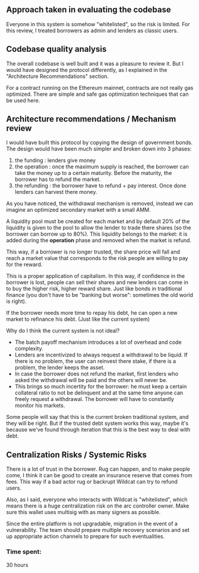 ## Approach taken in evaluating the codebase

Everyone in this system is somehow "whitelisted", so the risk is limited. For this review, I treated borrowers as admin and lenders as classic users.

## Codebase quality analysis

The overall codebase is well built and it was a pleasure to review it. But I would have designed the protocol differently, as I explained in the "Architecture Recommendations" section.

For a contract running on the Ethereum mainnet, contracts are not really gas optimized. There are simple and safe gas optimization techniques that can be used here.

## Architecture recommendations / Mechanism review

I would have built this protocol by copying the design of government bonds. The design would have been much simpler and broken down into 3 phases:

1. the funding : lenders give money
2. the operation : once the maximum supply is reached, the borrower can take the money up to a certain maturity. Before the maturity, the borrower has to refund the market.
3. the refunding : the borrower have to refund + pay interest. Once done lenders can harvest there money.

As you have noticed, the withdrawal mechanism is removed, instead we can imagine an optimized secondary market with a small AMM.

A liquidity pool must be created for each market and by default 20% of the liquidity is given to the pool to allow the lender to trade there shares (so the borrower can borrow up to 80%). This liquidity belongs to the market: it is added during the **operation** phase and removed when the market is refund.

This way, if a borrower is no longer trusted, the share price will fall and reach a market value that corresponds to the risk people are willing to pay for the reward.

This is a proper application of capitalism. In this way, if confidence in the borrower is lost, people can sell their shares and new lenders can come in to buy the higher risk, higher reward share. Just like bonds in traditional finance (you don't have to be "banking but worse": sometimes the old world is right).

If the borrower needs more time to repay his debt, he can open a new market to refinance his debt. (Just like the current system)

Why do I think the current system is not ideal?

- The batch payoff mechanism introduces a lot of overhead and code complexity.
- Lenders are incentivized to always request a withdrawal to be liquid. If there is no problem, the user can reinvest there stake, if there is a problem, the lender keeps the asset.
- In case the borrower does not refund the market, first lenders who asked the withdrawal will be paid and the others will never be.
- This brings so much incertity for the borrower: he must keep a certain collateral ratio to not be delinquent and at the same time anyone can freely request a withdrawal. The borrower will have to constantly monitor his markets.

Some people will say that this is the current broken traditional system, and they will be right. But if the trusted debt system works this way, maybe it's because we've found through iteration that this is the best way to deal with debt.

## Centralization Risks / Systemic Risks

There is a lot of trust in the borrower. Rug can happen, and to make people come, I think it can be good to create an insurance reserve that comes from fees. This way if a bad actor rug or backrupt Wildcat can try to refund users.

Also, as I said, everyone who interacts with Wildcat is "whitelisted", which means there is a huge centralization risk on the arc controller owner. Make sure this wallet uses multisig with as many signers as possible.

Since the entire platform is not upgradable, migration in the event of a vulnerability. The team should prepare multiple recovery scenarios and set up appropriate action channels to prepare for such eventualities.

### Time spent:
30 hours
